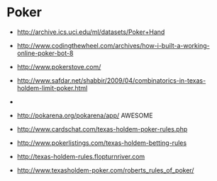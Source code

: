 # Poker #
  * http://archive.ics.uci.edu/ml/datasets/Poker+Hand
  * http://www.codingthewheel.com/archives/how-i-built-a-working-online-poker-bot-8
  * http://www.pokerstove.com/
  * http://www.safdar.net/shabbir/2009/04/combinatorics-in-texas-holdem-limit-poker.html
  * 
  * http://pokarena.org/pokarena/app/ AWESOME




  * http://www.cardschat.com/texas-holdem-poker-rules.php
  * http://www.pokerlistings.com/texas-holdem-betting-rules
  * http://texas-holdem-rules.flopturnriver.com
  * http://www.texasholdem-poker.com/roberts_rules_of_poker/